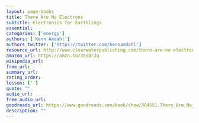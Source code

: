 ```yaml
---
layout: page-books
title: There Are No Electrons
subtitle: Electronics for Earthlings
essential: 
categories: ['energy']
authors: ['Kenn Amdahl']
authors_twitter: ['https://twitter.com/kennamdahl']
resource_url: http://www.clearwaterpublishing.com/there-are-no-electrons-electronics-for-earthling/
amazon_url: https://amzn.to/3SsQrJq
wikipedia_url: 
free_url: 
summary_url: 
rating_order: 
lesson: ['']
quote: ""
audio_url: 
free_audio_url: 
goodreads_url: https://www.goodreads.com/book/show/304551.There_Are_No_Electrons
description: ""
---
```

